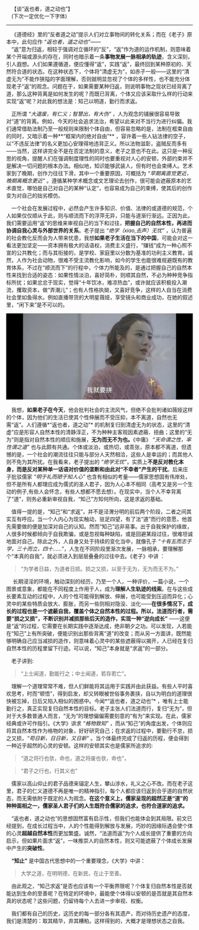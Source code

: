 &emsp;【谈“返也者，道之动也”】
<br>  &emsp;(下次一定优化一下字体)

  ---

  &emsp;《道德经》里的“反者道之动”提示人们对立事物间的转化关系；而在《老子》原本中，此句应作 *“返也者，道之动也”*——
<br>&emsp;“返”意为归返，相较于强调对立循环的“反”，“返”作为道的运作机制，则意味着某个开端或源头的存在，同时也暗示着一条**事物发展一脉相承的轨迹**，含义深刻，引人遐想。人们如果遵循道，便应懂得“返”，实践“返”，最终回到某种原初的、天然符合道的状态。在这种状态下，个体将“清虚无为”，如赤子一般——这里的“清虚无为”不能作狭隘的字面理解，否则就明显忽视了个体的多样性，也不能充分体现老子“返”的观念。问题在于，如果需要某种归返，则说明事物之现状已经背离了道，那么这种背离是如何发生的呢？而既已背离，个体又应该采取什么样的行动来实现“返”呢？对此我的想法是：知己以明道，勤行而求返。

&emsp;正所谓 *“大道废，有仁义；智慧出，有大伪”* ，人为观念的铺展很容易导致对“道”的背离。例如，今天的社会追求法治，希望以此来对不当行为进行纠偏。我们通常借助法制乃至一般规则来限制个体自由，但容易忽略的是，法制在框束自由的同时，又暗示着一种**“框架内的绝对自由”** ，容许着一些人钻法律的空子，以“不违反法律”的名义更加心安理得地违背正义。所以法物滋彰，盗贼反而多有——当然，这样讲完全不是在否定法制的意义，老子之意也不在此。这只是一种反思的视角，提醒人们在强调制度理性的同时也要重视对人心的安顿，外部约束并不是解决一切问题的根本办法。相似地，知识能够武装人，但有时也会束缚人。艺术家到了晚期，创作力往往下滑，其中一个重要原因，可概括为 *“早期离直觉更近，晚期离概念更近”* 。遵循某种学术概念或文艺理论去创作，很可能会遮蔽原本的艺术直觉，哪怕是自己对自己的某种“认定”，也容易成为自己的束缚，使其后的创作变为对自己的拙劣模仿。

&emsp;一个社会在发展过程中，必然会产生许多知识、价值、法律的或道德的规范，个人如果仅仅顺从于此，则与顺流而下的浮萍无异，只能与道渐行渐远。正因为此，我们需要运用“返”的思维来审视自己的当下和过往，**把握自己的自然本性，再进而协调自我心灵与外部世界的关系**。老子提出 *“绝学（xiao,去声）无忧”* ，认为普遍的社会教化反而会为人带来忧患，我想**如果老子生活在当下的中国**，可能会对这一看法更加坚定——资本拥有极大的话语权，消费主义盛行，“赚钱”成为一种心照不宣的公共教化；而与其衔接的，是学校、家庭里以分数为基准的功利主义教育。诚然，人作为社会动物，很难不受主流教化影响，如今的学生也能很难规避既有的教育体系，不过在“顺流而下”的行程中，个体力所能及的，是通过把握自己的自然本性来找到合适的姿态：如果性情淡泊，喜好简朴，则顺其自然，不必为种种竞争指标所扰；如果忿忿于现实，觉得“十年饮冰，难凉热血”，或许就应该积极投入潮流，攫取资本，做“弄潮儿”；也有人性格执拗，又喜好竞争，这样的人自当在消费社会里如鱼得水。例如直播带货的大明星薇娅，享受镜头和商业成功，在她的叙述里，“闲下来”是不可以的。

![](/assets/images/11.jpg)

&emsp;我想，**如果老子在今天**，他会批判社会的主流风气，但绝不会批判诸如薇娅这样的个体，因为他们的生活已使其个性伸展而不受压抑，本不离道，自然也无需“返”。人们遵循*“返也者，道之动”* 的机制复归到清虚无为的状态，这里的“清虚”应是形容人自然本性的清静淳正，不为种种主客观因素遮蔽、扭曲；这里的“无为”则是指对自然本性的顺应和施展，**无为而无不为也。**《中庸》 *“天命谓之性，率性谓之道”* 也与此颇有共通。个体或淡泊，或热切，或乖张，原本都不离道，但遗憾的是，一个社会的潮流往往只能与部分人天然相洽，这些人是幸运的；而其他人则不免为其所扰。在我看来，老子提出的  *“绝学无忧”*，实质上**不是反对教化本身，而是反对某种单一话语对价值的垄断和由此对“不幸者”产生的干扰**。后来庄子批驳儒家 *“明于礼而陋于知人心”* 也含有相似的考量——儒家思想固有伟岸处，但不是所有人都理应成为儒式的圣人君子，因为人心本不相同（高考又是另一个生动的例子,有些人会怀念，有些人想都不愿去想）。在现实中，当个人不幸背离了“道”，则务必重新审视自我，“知己”方知何所向，这是求返的基础。

&emsp;值得一提的是，“知己”和“求返”，并不是泾渭分明的前后两个阶段，二者之间其实互有呼应。当一个人内心为现实触动，驻足四望，有了法“道”而行的意愿，他首先需要做的便是加深对自己的认知。然而“知己”远非易事。出于自我保护的缘故，人很多时候都倾向于自我欺骗，或是忽视每种缺陷，或是回避某段过往，很难坦诚地面对自己。除此之外，人自身又处于持续的变化当中，就像孔子 *“十有五而志于学，三十而立，四十……”*，人生在不同阶段里渐次发展，一脉相承，要理解那个“本真的自我”，就必须进入到层层叠叠的过往中去。《老子》中讲 ：
>“为学者日益，为道者日损。损之又损，以至于无为，无为而无不为。”

&emsp; 长期浸淫的环境，触动深刻的经历，乃至一个人，一种评价，一篇小说，一个图景或意象，都能在不同程度上作用于人，成为**理解人生轨迹的线索**。在与这些成长要素互动的过程中，人的个性可能得到解放、伸展，也可能受到压迫而异化；心灵中的某些特质会放大、膨胀，而另一些则相对隐没、淡化——**在很多情况下，成长的过程也是一个遮蔽自我，覆盖个体之自然本性的过程。所以，法道而行者，需要“损之又损”，不断识别并减损那些后天的造作，实现一种“逆向成长”** ——这便是“返”的过程，它需要在长期实践中逐渐达成，绝非朝夕之功。可以发现，人若能在“知己”上有所突破，便能识别出那些背离“道”的改变；而从另一方面讲，既然能够明确自己应当减损的造作，则意味着心灵中的某些遮蔽得以揭开，人已经在复归自然本性的历程里留下行迹。可以说，“知己”本身就是“求返”的一部分。

&emsp;老子讲到:
>“上士闻道，勤能行之；中士闻道，若存若亡”。

&emsp;理解一个道理常常不难，但人们鲜能将其运用于实践并由此获益。有些人平时喜欢思考，时而“顿悟”，得到启发，却又转眼被世俗事务裹挟，自以为明白的道理很快被忘掉，日后又陷入相似的困惑中。今闻*“返也者，道之动也”* ，唯有上士能勤行之，真正实现复归自然本性的目标。老子主张人们法道而行，复归“无为”，但对于大多数普通人而言，“无为”的理想偏偏需要刻意的“有为”来实现。在此，儒家经典或许可作指引。《大学》讲求 *“格物致知”* ，而从“知己”的角度出发，个体则应将其自然本性作为格物的对象，好好研究自己；在求返的过程中，要勤行不怠，损之又损，*“苟日新，日日新，又日新”* 。当个体最终完成了归返的历程，便会得到一种近乎超然的心灵的安顿。这样的安顿其实也是儒家所追求的:
>“道之将行也欤，命也，道之将废也欤，命也”，

>“君子之行也，行其义也”

&emsp;儒家以高山仰止的君子品德来锚定人生，攀山涉水，礼义之心不改。而在老子这里，君子的仁义道德不再是唯一的精神指引，每个人都应该归返到合乎道的自然状态，而无需依附于既定的人为观念。**在这个意义上，儒家呈现的超然正是“道”的种种面相之一，儒家圣人君子们的人生既符合儒家的追求，也符合道家的追求。**

&emsp;“返也者，道之动也”的思想固然富有启示性，但我们也能体会到其局限。前文已经提到，在成长过程当中，人的个性能得到解放与发展，巧妙的因缘际遇会使个体的心灵**超越自然本性**而更加繁盛。诚然，“法道而返”为个人成长提供了重要的方向启示，但如果片面求“返”，一味推崇人的自然本性，则又可能遮蔽了个体成长发展中产生的**突破性**。

&emsp;**“知止”** 是中国古代思想中的一个重要理念，《大学》中讲：
>大学之道，在明明德，在新民，在止于至善。

&emsp;由此观之，“知己求返”是否也应该有一个平衡界限呢？个体复归自然本性是否就能达到生命的至善呢？在特定的环境中，最能使个体得以安顿的是否就是其自然本真的状态呢？这些问题，仍留待每个人去进一步审视、权衡。  

&emsp;我们都有自己的历史，这历史的每一部分各有其遗产，而对待历史遗产的态度，我们是清楚的：取其精华，弃其糟粕。这样得到的，大概才是理想状态之自我。

